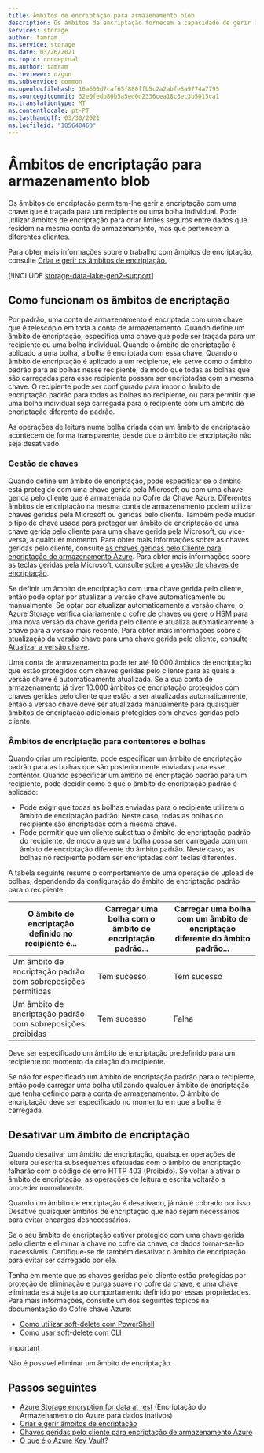 ```yaml
---
title: Âmbitos de encriptação para armazenamento blob
description: Os âmbitos de encriptação fornecem a capacidade de gerir a encriptação ao nível do recipiente ou de uma bolha individual. Pode utilizar âmbitos de encriptação para criar limites seguros entre dados que residem na mesma conta de armazenamento, mas que pertencem a diferentes clientes.
services: storage
author: tamram
ms.service: storage
ms.date: 03/26/2021
ms.topic: conceptual
ms.author: tamram
ms.reviewer: ozgun
ms.subservice: common
ms.openlocfilehash: 16a600d7caf65f880ffb5c2a2abfe5a9774a7795
ms.sourcegitcommit: 32e0fedb80b5a5ed0d2336cea18c3ec3b5015ca1
ms.translationtype: MT
ms.contentlocale: pt-PT
ms.lasthandoff: 03/30/2021
ms.locfileid: "105640460"
---
```

# <a name="encryption-scopes-for-blob-storage"></a>Âmbitos de encriptação para armazenamento blob

Os âmbitos de encriptação permitem-lhe gerir a encriptação com uma chave que é traçada para um recipiente ou uma bolha individual. Pode utilizar âmbitos de encriptação para criar limites seguros entre dados que residem na mesma conta de armazenamento, mas que pertencem a diferentes clientes.

Para obter mais informações sobre o trabalho com âmbitos de encriptação, consulte [Criar e gerir os âmbitos de encriptação.](encryption-scope-manage.md)

[!INCLUDE [storage-data-lake-gen2-support](../../../includes/storage-data-lake-gen2-support.md)]

## <a name="how-encryption-scopes-work"></a>Como funcionam os âmbitos de encriptação

Por padrão, uma conta de armazenamento é encriptada com uma chave que é telescópio em toda a conta de armazenamento. Quando define um âmbito de encriptação, especifica uma chave que pode ser traçada para um recipiente ou uma bolha individual. Quando o âmbito de encriptação é aplicado a uma bolha, a bolha é encriptada com essa chave. Quando o âmbito de encriptação é aplicado a um recipiente, ele serve como o âmbito padrão para as bolhas nesse recipiente, de modo que todas as bolhas que são carregadas para esse recipiente possam ser encriptadas com a mesma chave. O recipiente pode ser configurado para impor o âmbito de encriptação padrão para todas as bolhas no recipiente, ou para permitir que uma bolha individual seja carregada para o recipiente com um âmbito de encriptação diferente do padrão.

As operações de leitura numa bolha criada com um âmbito de encriptação acontecem de forma transparente, desde que o âmbito de encriptação não seja desativado.

### <a name="key-management"></a>Gestão de chaves

Quando define um âmbito de encriptação, pode especificar se o âmbito está protegido com uma chave gerida pela Microsoft ou com uma chave gerida pelo cliente que é armazenada no Cofre da Chave Azure. Diferentes âmbitos de encriptação na mesma conta de armazenamento podem utilizar chaves geridas pela Microsoft ou geridas pelo cliente. Também pode mudar o tipo de chave usada para proteger um âmbito de encriptação de uma chave gerida pelo cliente para uma chave gerida pela Microsoft, ou vice-versa, a qualquer momento. Para obter mais informações sobre as chaves geridas pelo cliente, consulte [as chaves geridas pelo Cliente para encriptação de armazenamento Azure](../common/customer-managed-keys-overview.md). Para obter mais informações sobre as teclas geridas pela Microsoft, consulte [sobre a gestão de chaves de encriptação](../common/storage-service-encryption.md#about-encryption-key-management).

Se definir um âmbito de encriptação com uma chave gerida pelo cliente, então pode optar por atualizar a versão chave automaticamente ou manualmente. Se optar por atualizar automaticamente a versão chave, o Azure Storage verifica diariamente o cofre de chaves ou gere o HSM para uma nova versão da chave gerida pelo cliente e atualiza automaticamente a chave para a versão mais recente. Para obter mais informações sobre a atualização da versão chave para uma chave gerida pelo cliente, consulte [Atualizar a versão chave](../common/customer-managed-keys-overview.md#update-the-key-version).

Uma conta de armazenamento pode ter até 10.000 âmbitos de encriptação que estão protegidos com chaves geridas pelo cliente para as quais a versão chave é automaticamente atualizada. Se a sua conta de armazenamento já tiver 10.000 âmbitos de encriptação protegidos com chaves geridas pelo cliente que estão a ser atualizadas automaticamente, então a versão chave deve ser atualizada manualmente para quaisquer âmbitos de encriptação adicionais protegidos com chaves geridas pelo cliente.  

### <a name="encryption-scopes-for-containers-and-blobs"></a>Âmbitos de encriptação para contentores e bolhas

Quando criar um recipiente, pode especificar um âmbito de encriptação padrão para as bolhas que são posteriormente enviadas para esse contentor. Quando especificar um âmbito de encriptação padrão para um recipiente, pode decidir como é que o âmbito de encriptação padrão é aplicado:

- Pode exigir que todas as bolhas enviadas para o recipiente utilizem o âmbito de encriptação padrão. Neste caso, todas as bolhas do recipiente são encriptadas com a mesma chave.
- Pode permitir que um cliente substitua o âmbito de encriptação padrão do recipiente, de modo a que uma bolha possa ser carregada com um âmbito de encriptação diferente do âmbito padrão. Neste caso, as bolhas no recipiente podem ser encriptadas com teclas diferentes.

A tabela seguinte resume o comportamento de uma operação de upload de bolhas, dependendo da configuração do âmbito de encriptação padrão para o recipiente:

| O âmbito de encriptação definido no recipiente é... | Carregar uma bolha com o âmbito de encriptação padrão... | Carregar uma bolha com um âmbito de encriptação diferente do âmbito padrão... |
|--|--|--|
| Um âmbito de encriptação padrão com sobreposições permitidas | Tem sucesso | Tem sucesso |
| Um âmbito de encriptação padrão com sobreposições proibidas | Tem sucesso | Falha |

Deve ser especificado um âmbito de encriptação predefinido para um recipiente no momento da criação do recipiente.

Se não for especificado um âmbito de encriptação padrão para o recipiente, então pode carregar uma bolha utilizando qualquer âmbito de encriptação que tenha definido para a conta de armazenamento. O âmbito de encriptação deve ser especificado no momento em que a bolha é carregada.

## <a name="disabling-an-encryption-scope"></a>Desativar um âmbito de encriptação

Quando desativar um âmbito de encriptação, quaisquer operações de leitura ou escrita subsequentes efetuadas com o âmbito de encriptação falharão com o código de erro HTTP 403 (Proibido). Se voltar a ativar o âmbito de encriptação, as operações de leitura e escrita voltarão a proceder normalmente.

Quando um âmbito de encriptação é desativado, já não é cobrado por isso. Desative quaisquer âmbitos de encriptação que não sejam necessários para evitar encargos desnecessários.

Se o seu âmbito de encriptação estiver protegido com uma chave gerida pelo cliente e eliminar a chave no cofre da chave, os dados tornar-se-ão inacessíveis. Certifique-se de também desativar o âmbito de encriptação para evitar ser carregado por ele.

Tenha em mente que as chaves geridas pelo cliente estão protegidas por proteção de eliminação e purga suave no cofre da chave, e uma chave eliminada está sujeita ao comportamento definido por essas propriedades. Para mais informações, consulte um dos seguintes tópicos na documentação do Cofre chave Azure:

- [Como utilizar soft-delete com PowerShell](../../key-vault/general/key-vault-recovery.md)
- [Como usar soft-delete com CLI](../../key-vault/general/key-vault-recovery.md)

> [!IMPORTANT]
> Não é possível eliminar um âmbito de encriptação.

## <a name="next-steps"></a>Passos seguintes

- [Azure Storage encryption for data at rest](../common/storage-service-encryption.md) (Encriptação do Armazenamento do Azure para dados inativos)
- [Criar e gerir âmbitos de encriptação](encryption-scope-manage.md)
- [Chaves geridas pelo cliente para encriptação de armazenamento Azure](../common/customer-managed-keys-overview.md)
- [O que é o Azure Key Vault?](../../key-vault/general/overview.md)